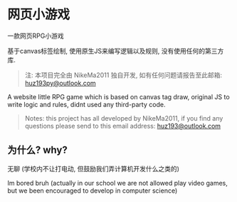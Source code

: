 # 网页小游戏

一款网页RPG小游戏

基于canvas标签绘制, 使用原生JS来编写逻辑以及规则, 没有使用任何的第三方库.

> 注: 本项目完全由 NikeMa2011 独自开发, 如有任何问题请报告至此邮箱: <huz193py@outlook.com>

<!-- 如果项目成了多人开发 请把markdown改一下蟹蟹awa -->

A website little RPG game which is based on canvas tag draw, original JS to write logic and rules, didnt used any third-party code.

> Notes: this project has all developed by NikeMa2011, if you find any questions please send to this email address: <huz193@outlook.com>

## 为什么? why?

无聊 (学校内不让打电动, 但鼓励我们弄计算机开发什么之类的)

Im bored bruh (actually in our school we are not allowed play video games, but we been encouraged to develop in computer science)